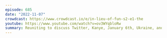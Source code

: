 ```yaml
---
episode: 685
date: "2022-11-07"
crowdcast: https://www.crowdcast.io/e/in-lieu-of-fun-s2-e1-the
youtube: https://www.youtube.com/watch?v=ov3WYqbloRw
summary: Reuniting to discuss Twitter, Kanye, January 6th, Ukraine, and (lack of) fun
---
```

